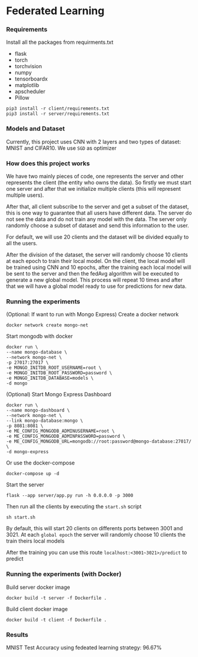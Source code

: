 # Federated Learning

### Requirements
Install all the packages from requirments.txt

- flask
- torch
- torchvision
- numpy
- tensorboardx
- matplotlib
- apscheduler
- Pillow
```
pip3 install -r client/requirements.txt
pip3 install -r server/requirements.txt
```

### Models and Dataset
Currently, this project uses CNN with 2 layers and two types of dataset: MNIST and CIFAR10. We use `SGD` as optimizer

### How does this project works
We have two mainly pieces of code, one represents the server and other represents the client (the entity who owns 
the data). So firstly we must start one server and after that we initialize multiple clients (this will 
represent multiple users).

After that, all client subscribe to the server and get a subset of the dataset, this is one way to guarantee that all
users have different data. The server do not see the data and do not train any model with the data. The server 
only randomly choose a subset of dataset and send this information to the user.

For default, we will use 20 clients and the dataset will be divided equally to all the users.

After the division of the dataset, the server will randomly choose 10 clients at each epoch to train their local model.
On the client, the local model will be trained using CNN and 10 epochs, after the training each local model will be
sent to the server and then the fedAvg algorithm will be executed to generate a new global model. 
This process will repeat 10 times and after that we will have a global model ready to use for predictions for new data. 

### Running the experiments
(Optional: If want to run with Mongo Express) Create a docker network
```
docker network create mongo-net
```
Start mongodb with docker
```
docker run \
--name mongo-database \
--network mongo-net \
-p 27017:27017 \
-e MONGO_INITDB_ROOT_USERNAME=root \
-e MONGO_INITDB_ROOT_PASSWORD=password \
-e MONGO_INITDB_DATABASE=models \
-d mongo
```
(Optional) Start Mongo Express Dashboard
```
docker run \
--name mongo-dashboard \
--network mongo-net \
--link mongo-database:mongo \
-p 8081:8081 \
-e ME_CONFIG_MONGODB_ADMINUSERNAME=root \
-e ME_CONFIG_MONGODB_ADMINPASSWORD=password \
-e ME_CONFIG_MONGODB_URL=mongodb://root:password@mongo-database:27017/ \
-d mongo-express
```
Or use the docker-compose
```
docker-compose up -d
```

Start the server
```
flask --app server/app.py run -h 0.0.0.0 -p 3000
```

Then run all the clients by executing the `start.sh` script
````
sh start.sh
````
By default, this will start 20 clients on differents ports between 3001 and 3021.
At each `global epoch` the server will randomly choose 10 clients the train theirs local models
 
After the training you can use this route `localhost:<3001~3021>/predict` to predict

### Running the experiments (with Docker)
Build server docker image
```
docker build -t server -f Dockerfile .
```

Build client docker image
```
docker build -t client -f Dockerfile .
```

### Results

MNIST Test Accuracy using fedeated learning strategy: 96.67%

